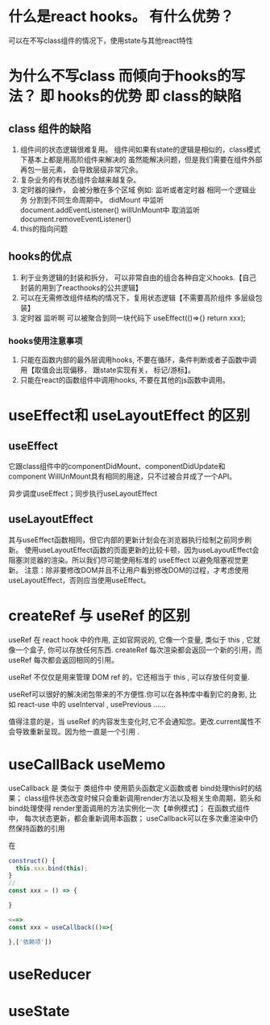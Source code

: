 
# 什么是react hooks。 有什么优势？
可以在不写class组件的情况下，使用state与其他react特性

# 为什么不写class 而倾向于hooks的写法？ 即 hooks的优势 即 class的缺陷

## class 组件的缺陷
1. 组件间的状态逻辑很难复用。
组件间如果有state的逻辑是相似的，class模式下基本上都是用高阶组件来解决的
虽然能解决问题，但是我们需要在组件外部再包一层元素， 会导致层级非常冗余。
2. 复杂业务的有状态组件会越来越复杂。
3. 定时器的操作， 会被分散在多个区域
例如: 监听或者定时器 相同一个逻辑业务 分割到不同生命周期中。
didMount 中监听
document.addEventListener()
willUnMount中 取消监听
document.removeEventListener()
4. this的指向问题

## hooks的优点
1. 利于业务逻辑的封装和拆分， 可以非常自由的组合各种自定义hooks.【自己封装的用到了reacthooks的公共逻辑】
2. 可以在无需修改组件结构的情况下，复用状态逻辑【不需要高阶组件 多层级包装】
3. 定时器 监听啊 可以被聚合到同一块代码下 useEffect(()=>{} return xxx); 


### hooks使用注意事项
1. 只能在函数内部的最外层调用hooks, 不要在循环，条件判断或者子函数中调用【取值会出现偏移， 跟state实现有关， 标记/游标】。
2. 只能在react的函数组件中调用hooks, 不要在其他的js函数中调用。








# useEffect和 useLayoutEffect 的区别
## useEffect
它跟class组件中的componentDidMount、componentDidUpdate和component WillUnMount具有相同的用途，只不过被合并成了一个API。

异步调度useEffect；同步执行useLayoutEffect

## useLayoutEffect
其与useEffect函数相同，但它内部的更新计划会在浏览器执行绘制之前同步刷新。
使用useLayoutEffect函数的页面更新的比较卡顿，因为useLayoutEffect会阻塞浏览器的渲染。所以我们尽可能使用标准的 useEffect 以避免阻塞视觉更新。
注意：除非要修改DOM并且不让用户看到修改DOM的过程，才考虑使用useLayoutEffect，否则应当使用useEffect。


# createRef 与 useRef 的区别
useRef 在 react hook 中的作用, 正如官网说的, 它像一个变量, 类似于 this , 它就像一个盒子, 你可以存放任何东西. createRef 每次渲染都会返回一个新的引用，而 useRef 每次都会返回相同的引用。

useRef 不仅仅是用来管理 DOM ref 的，它还相当于 this , 可以存放任何变量.

useRef可以很好的解决闭包带来的不方便性.你可以在各种库中看到它的身影, 比如 react-use 中的 useInterval , usePrevious ……

值得注意的是，当 useRef 的内容发生变化时,它不会通知您。更改.current属性不会导致重新呈现。因为他一直是一个引用 .


# useCallBack useMemo


useCallback 是 类似于 类组件中 使用箭头函数定义函数或者 bind处理this时的结果； class组件状态改变时候只会重新调用render方法以及相关生命周期，箭头和bind处理使得 render里面调用的方法实例化一次【单例模式】；
在函数式组件中， 每次状态更新，都会重新调用本函数；
useCallback可以在多次重渲染中仍然保持函数的引用

在
```javascript
construct() {
  this.xxx.bind(this);
}
// 
const xxx = () => {

}

<==>
const xxx = useCallback(()=>{

},['依赖项'])

```

# useReducer


# useState

